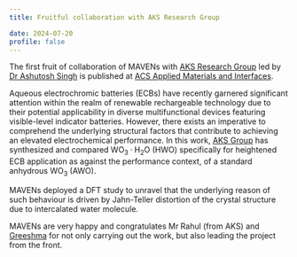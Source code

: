 ```yaml
---
title: Fruitful collaboration with AKS Research Group

date: 2024-07-20
profile: false
---
```

The first fruit of collaboration of MAVENs with [AKS Research
Group](https://sites.google.com/view/ashutoshksingh-cens/home) led by [Dr Ashutosh
Singh](https://sites.google.com/view/ashutoshksingh-cens/team/dr-ashutosh-k-singh) is published at
[ACS Applied Materials and Interfaces](https://doi.org/10.1021/acsami.4c04445).
<!--more-->

Aqueous electrochromic batteries (ECBs) have recently garnered significant attention within the
realm of renewable rechargeable technology due to their potential applicability in diverse
multifunctional devices featuring visible-level indicator batteries. However, there exists an
imperative to comprehend the underlying structural factors that contribute to achieving an elevated
electrochemical performance.
In this work, [AKS Group](https://sites.google.com/view/ashutoshksingh-cens/home) has synthesized
and compared $\mathsf{WO_3·H_2O}$ (HWO) specifically for heightened ECB application as against the
performance context, of a standard anhydrous $\mathsf{WO_3}$ (AWO).

MAVENs deployed a DFT study to unravel that the underlying reason of such behaviour is driven by
Jahn-Teller distortion of the crystal structure due to intercalated water molecule.

MAVENs are very happy and congratulates Mr Rahul (from AKS) and [Greeshma](../../authors/Greeshma)
for not only carrying out the work, but also leading the project from the front.
